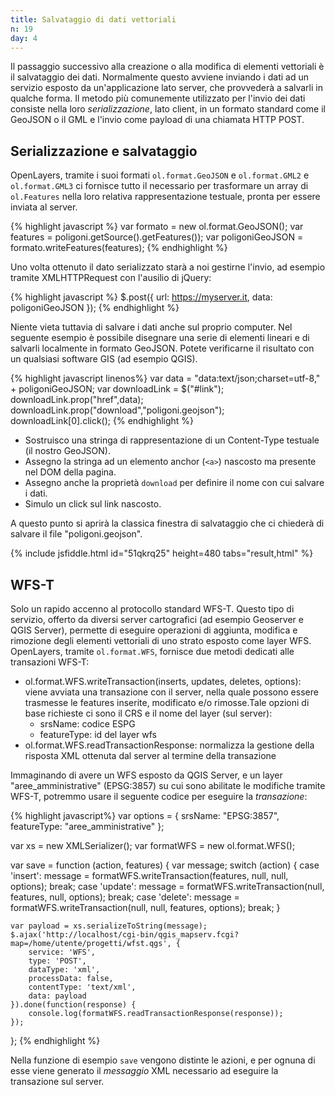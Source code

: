 ```yaml
---
title: Salvataggio di dati vettoriali
n: 19
day: 4
---
```

Il passaggio successivo alla creazione o alla modifica di elementi vettoriali è il salvataggio dei dati. Normalmente questo avviene inviando i dati ad un servizio esposto da un'applicazione lato server, che provvederà a salvarli in qualche forma. Il metodo più comunemente utilizzato per l'invio dei dati consiste nella loro _serializzazione_, lato client, in un formato standard come il GeoJSON o il GML e l'invio come payload di una chiamata HTTP POST.

## Serializzazione e salvataggio ##
OpenLayers, tramite i suoi formati `ol.format.GeoJSON` e `ol.format.GML2` e `ol.format.GML3` ci fornisce tutto il necessario per trasformare un array di `ol.Features` nella loro relativa rappresentazione testuale, pronta per essere inviata al server.

{% highlight javascript %}
var formato = new ol.format.GeoJSON();
var features = poligoni.getSource().getFeatures());
var poligoniGeoJSON = formato.writeFeatures(features);
{% endhighlight %}

Uno volta ottenuto il dato serializzato starà a noi gestirne l'invio, ad esempio tramite XMLHTTPRequest con l'ausilio di jQuery:

{% highlight javascript %}
$.post({
    url: https://myserver.it,
    data: poligoniGeoJSON
});
{% endhighlight %}

Niente vieta tuttavia di salvare i dati anche sul proprio computer. Nel seguente esempio è possibile disegnare una serie di elementi lineari e di salvarli localmente in formato GeoJSON. Potete verificarne il risultato con un qualsiasi software GIS (ad esempio QGIS).

{% highlight javascript linenos%}
var data = "data:text/json;charset=utf-8," + poligoniGeoJSON;
var downloadLink = $("#link");
downloadLink.prop("href",data);
downloadLink.prop("download","poligoni.geojson");
downloadLink[0].click();
{% endhighlight %}

* Sostruisco una stringa di rappresentazione di un Content-Type testuale (il nostro GeoJSON).
* Assegno la stringa ad un elemento anchor (`<a>`) nascosto ma presente nel DOM della pagina.
* Assegno anche la proprietà `download` per definire il nome con cui salvare i dati.
* Simulo un click sul link nascosto.

A questo punto si aprirà la classica finestra di salvataggio che ci chiederà di salvare il file "poligoni.geojson".

{% include jsfiddle.html id="51qkrq25" height=480 tabs="result,html" %}

## WFS-T ##
Solo un rapido accenno al protocollo standard WFS-T. Questo tipo di servizio, offerto da diversi server cartografici (ad esempio Geoserver e QGIS Server), permette di eseguire operazioni di aggiunta, modifica e rimozione degli elementi vettoriali di uno strato esposto come layer WFS.
OpenLayers, tramite `ol.format.WFS`, fornisce due metodi dedicati alle transazioni WFS-T:

* ol.format.WFS.writeTransaction(inserts, updates, deletes, options): viene avviata una transazione con il server, nella quale possono essere trasmesse le features inserite, modificato e/o rimosse.Tale opzioni di base richieste ci sono il CRS e il nome del layer (sul server):
  * srsName: codice ESPG
  * featureType: id del layer wfs
* ol.format.WFS.readTransactionResponse: normalizza la gestione della risposta XML ottenuta dal server al termine della transazione
  
Immaginando di avere un WFS esposto da QGIS Server, e un layer "aree_amministrative" (EPSG:3857) su cui sono abilitate le modifiche tramite WFS-T, potremmo usare il seguente codice per eseguire la _transazione_:

{% highlight javascript%}
var options = {
    srsName: "EPSG:3857", 
    featureType: "aree_amministrative"
};

var xs = new XMLSerializer();
var formatWFS = new ol.format.WFS();

var save = function (action, features) {
    var message;
    switch (action) {
        case 'insert':
            message = formatWFS.writeTransaction(features, null, null, options);
            break;
        case 'update':
            message = formatWFS.writeTransaction(null, features, null, options);
            break;
        case 'delete':
            message = formatWFS.writeTransaction(null, null, features, options);
            break;
    }
    
    var payload = xs.serializeToString(message);
    $.ajax('http://localhost/cgi-bin/qgis_mapserv.fcgi?map=/home/utente/progetti/wfst.qgs', {
        service: 'WFS',
        type: 'POST',
        dataType: 'xml',
        processData: false,
        contentType: 'text/xml',
        data: payload
    }).done(function(response) {
        console.log(formatWFS.readTransactionResponse(response));
    });
};
{% endhighlight %}

Nella funzione di esempio `save` vengono distinte le azioni, e per ognuna di esse viene generato il _messaggio_ XML necessario ad eseguire la transazione sul server.